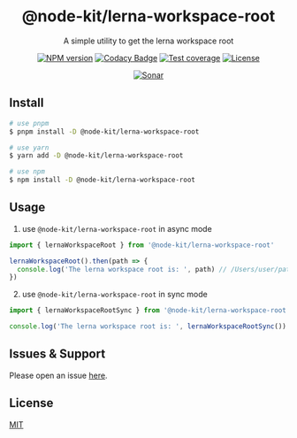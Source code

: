 <div style="text-align: center;" align="center">

# @node-kit/lerna-workspace-root

A simple utility to get the lerna workspace root

[![NPM version][npm-image]][npm-url]
[![Codacy Badge][codacy-image]][codacy-url]
[![Test coverage][codecov-image]][codecov-url]
[![License][license-image]][license-url]

[![Sonar][sonar-image]][sonar-url]

</div>

## Install

```bash
# use pnpm
$ pnpm install -D @node-kit/lerna-workspace-root

# use yarn
$ yarn add -D @node-kit/lerna-workspace-root

# use npm
$ npm install -D @node-kit/lerna-workspace-root
```

## Usage

1. use `@node-kit/lerna-workspace-root` in async mode

```js
import { lernaWorkspaceRoot } from '@node-kit/lerna-workspace-root'

lernaWorkspaceRoot().then(path => {
  console.log('The lerna workspace root is: ', path) // /Users/user/path/of/package/root or null
})
```

2. use `@node-kit/lerna-workspace-root` in sync mode

```js
import { lernaWorkspaceRootSync } from '@node-kit/lerna-workspace-root'

console.log('The lerna workspace root is: ', lernaWorkspaceRootSync()) // /Users/user/path/of/package/root or null
```

## Issues & Support

Please open an issue [here](https://github.com/saqqdy/node-kit/issues).

## License

[MIT](LICENSE)

[npm-image]: https://img.shields.io/npm/v/@node-kit/lerna-workspace-root.svg?style=flat-square
[npm-url]: https://npmjs.org/package/@node-kit/lerna-workspace-root
[codacy-image]: https://app.codacy.com/project/badge/Grade/f70d4880e4ad4f40aa970eb9ee9d0696
[codacy-url]: https://www.codacy.com/gh/saqqdy/@node-kit/lerna-workspace-root/dashboard?utm_source=github.com&utm_medium=referral&utm_content=saqqdy/@node-kit/lerna-workspace-root&utm_campaign=Badge_Grade
[codecov-image]: https://img.shields.io/codecov/c/github/saqqdy/@node-kit/lerna-workspace-root.svg?style=flat-square
[codecov-url]: https://codecov.io/github/saqqdy/@node-kit/lerna-workspace-root?branch=master
[license-image]: https://img.shields.io/badge/License-MIT-blue.svg
[license-url]: LICENSE
[sonar-image]: https://sonarcloud.io/api/project_badges/quality_gate?project=saqqdy_node-kit
[sonar-url]: https://sonarcloud.io/dashboard?id=saqqdy_node-kit

